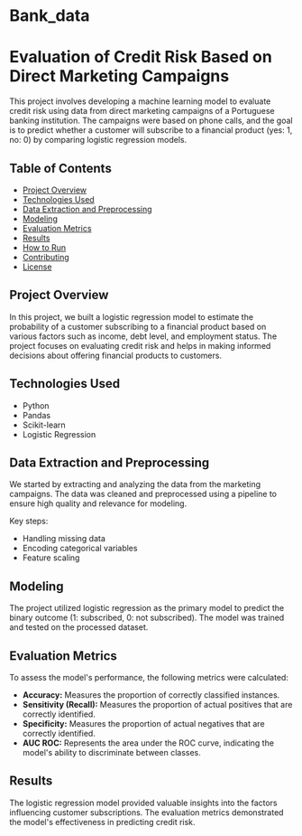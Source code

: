 # Bank_data
# Evaluation of Credit Risk Based on Direct Marketing Campaigns

This project involves developing a machine learning model to evaluate credit risk using data from direct marketing campaigns of a Portuguese banking institution. The campaigns were based on phone calls, and the goal is to predict whether a customer will subscribe to a financial product (yes: 1, no: 0) by comparing logistic regression models.

## Table of Contents
- [Project Overview](#project-overview)
- [Technologies Used](#technologies-used)
- [Data Extraction and Preprocessing](#data-extraction-and-preprocessing)
- [Modeling](#modeling)
- [Evaluation Metrics](#evaluation-metrics)
- [Results](#results)
- [How to Run](#how-to-run)
- [Contributing](#contributing)
- [License](#license)

## Project Overview
In this project, we built a logistic regression model to estimate the probability of a customer subscribing to a financial product based on various factors such as income, debt level, and employment status. The project focuses on evaluating credit risk and helps in making informed decisions about offering financial products to customers.

## Technologies Used
- Python
- Pandas
- Scikit-learn
- Logistic Regression

## Data Extraction and Preprocessing
We started by extracting and analyzing the data from the marketing campaigns. The data was cleaned and preprocessed using a pipeline to ensure high quality and relevance for modeling.

Key steps:
- Handling missing data
- Encoding categorical variables
- Feature scaling

## Modeling
The project utilized logistic regression as the primary model to predict the binary outcome (1: subscribed, 0: not subscribed). The model was trained and tested on the processed dataset.

## Evaluation Metrics
To assess the model's performance, the following metrics were calculated:
- **Accuracy:** Measures the proportion of correctly classified instances.
- **Sensitivity (Recall):** Measures the proportion of actual positives that are correctly identified.
- **Specificity:** Measures the proportion of actual negatives that are correctly identified.
- **AUC ROC:** Represents the area under the ROC curve, indicating the model's ability to discriminate between classes.

## Results
The logistic regression model provided valuable insights into the factors influencing customer subscriptions. The evaluation metrics demonstrated the model's effectiveness in predicting credit risk.



